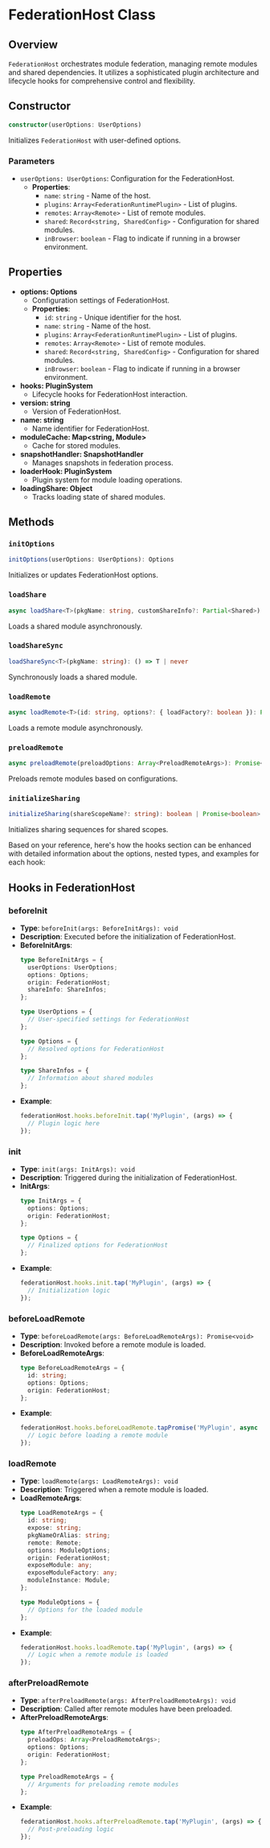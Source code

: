 # FederationHost Class

## Overview
`FederationHost` orchestrates module federation, managing remote modules and shared dependencies. It utilizes a sophisticated plugin architecture and lifecycle hooks for comprehensive control and flexibility.

## Constructor
```typescript
constructor(userOptions: UserOptions)
```
Initializes `FederationHost` with user-defined options.

### Parameters
- `userOptions: UserOptions`: Configuration for the FederationHost.
  - **Properties**:
    - `name`: `string` - Name of the host.
    - `plugins`: `Array<FederationRuntimePlugin>` - List of plugins.
    - `remotes`: `Array<Remote>` - List of remote modules.
    - `shared`: `Record<string, SharedConfig>` - Configuration for shared modules.
    - `inBrowser`: `boolean` - Flag to indicate if running in a browser environment.

## Properties
- **options: Options**
  - Configuration settings of FederationHost.
  - **Properties**:
    - `id`: `string` - Unique identifier for the host.
    - `name`: `string` - Name of the host.
    - `plugins`: `Array<FederationRuntimePlugin>` - List of plugins.
    - `remotes`: `Array<Remote>` - List of remote modules.
    - `shared`: `Record<string, SharedConfig>` - Configuration for shared modules.
    - `inBrowser`: `boolean` - Flag to indicate if running in a browser environment.
- **hooks: PluginSystem**
  - Lifecycle hooks for FederationHost interaction.
- **version: string**
  - Version of FederationHost.
- **name: string**
  - Name identifier for FederationHost.
- **moduleCache: Map<string, Module>**
  - Cache for stored modules.
- **snapshotHandler: SnapshotHandler**
  - Manages snapshots in federation process.
- **loaderHook: PluginSystem**
  - Plugin system for module loading operations.
- **loadingShare: Object**
  - Tracks loading state of shared modules.

## Methods

### `initOptions`
```typescript
initOptions(userOptions: UserOptions): Options
```
Initializes or updates FederationHost options.

### `loadShare`
```typescript
async loadShare<T>(pkgName: string, customShareInfo?: Partial<Shared>): Promise<false | (() => T | undefined)>
```
Loads a shared module asynchronously.

### `loadShareSync`
```typescript
loadShareSync<T>(pkgName: string): () => T | never
```
Synchronously loads a shared module.

### `loadRemote`
```typescript
async loadRemote<T>(id: string, options?: { loadFactory?: boolean }): Promise<T | null>
```
Loads a remote module asynchronously.

### `preloadRemote`
```typescript
async preloadRemote(preloadOptions: Array<PreloadRemoteArgs>): Promise<void>
```
Preloads remote modules based on configurations.

### `initializeSharing`
```typescript
initializeSharing(shareScopeName?: string): boolean | Promise<boolean>
```
Initializes sharing sequences for shared scopes.

Based on your reference, here's how the hooks section can be enhanced with detailed information about the options, nested types, and examples for each hook:

## Hooks in FederationHost

### beforeInit
- **Type**: `beforeInit(args: BeforeInitArgs): void`
- **Description**: Executed before the initialization of FederationHost.
- **BeforeInitArgs**:
  ```typescript
  type BeforeInitArgs = {
    userOptions: UserOptions;
    options: Options;
    origin: FederationHost;
    shareInfo: ShareInfos;
  };

  type UserOptions = {
    // User-specified settings for FederationHost
  };

  type Options = {
    // Resolved options for FederationHost
  };

  type ShareInfos = {
    // Information about shared modules
  };
  ```
- **Example**:
  ```typescript
  federationHost.hooks.beforeInit.tap('MyPlugin', (args) => {
    // Plugin logic here
  });
  ```

### init
- **Type**: `init(args: InitArgs): void`
- **Description**: Triggered during the initialization of FederationHost.
- **InitArgs**:
  ```typescript
  type InitArgs = {
    options: Options;
    origin: FederationHost;
  };

  type Options = {
    // Finalized options for FederationHost
  };
  ```
- **Example**:
  ```typescript
  federationHost.hooks.init.tap('MyPlugin', (args) => {
    // Initialization logic
  });
  ```

### beforeLoadRemote
- **Type**: `beforeLoadRemote(args: BeforeLoadRemoteArgs): Promise<void>`
- **Description**: Invoked before a remote module is loaded.
- **BeforeLoadRemoteArgs**:
  ```typescript
  type BeforeLoadRemoteArgs = {
    id: string;
    options: Options;
    origin: FederationHost;
  };
  ```
- **Example**:
  ```typescript
  federationHost.hooks.beforeLoadRemote.tapPromise('MyPlugin', async (args) => {
    // Logic before loading a remote module
  });
  ```

### loadRemote
- **Type**: `loadRemote(args: LoadRemoteArgs): void`
- **Description**: Triggered when a remote module is loaded.
- **LoadRemoteArgs**:
  ```typescript
  type LoadRemoteArgs = {
    id: string;
    expose: string;
    pkgNameOrAlias: string;
    remote: Remote;
    options: ModuleOptions;
    origin: FederationHost;
    exposeModule: any;
    exposeModuleFactory: any;
    moduleInstance: Module;
  };

  type ModuleOptions = {
    // Options for the loaded module
  };
  ```
- **Example**:
  ```typescript
  federationHost.hooks.loadRemote.tap('MyPlugin', (args) => {
    // Logic when a remote module is loaded
  });
  ```

### afterPreloadRemote
- **Type**: `afterPreloadRemote(args: AfterPreloadRemoteArgs): void`
- **Description**: Called after remote modules have been preloaded.
- **AfterPreloadRemoteArgs**:
  ```typescript
  type AfterPreloadRemoteArgs = {
    preloadOps: Array<PreloadRemoteArgs>;
    options: Options;
    origin: FederationHost;
  };

  type PreloadRemoteArgs = {
    // Arguments for preloading remote modules
  };
  ```
- **Example**:
  ```typescript
  federationHost.hooks.afterPreloadRemote.tap('MyPlugin', (args) => {
    // Post-preloading logic
  });
  ```
